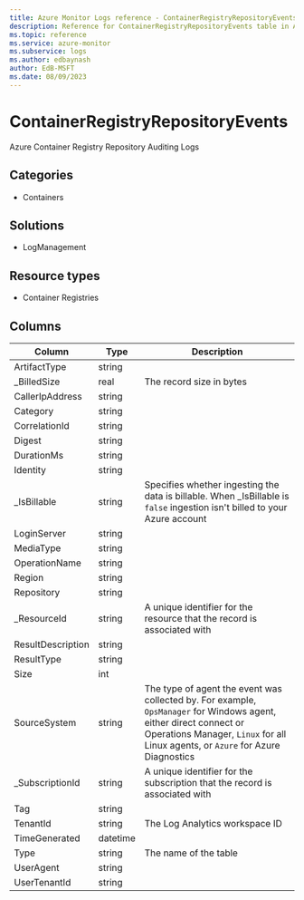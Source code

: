 ```yaml
---
title: Azure Monitor Logs reference - ContainerRegistryRepositoryEvents
description: Reference for ContainerRegistryRepositoryEvents table in Azure Monitor Logs.
ms.topic: reference
ms.service: azure-monitor
ms.subservice: logs
ms.author: edbaynash
author: EdB-MSFT
ms.date: 08/09/2023
---
```


# ContainerRegistryRepositoryEvents

Azure Container Registry Repository Auditing Logs

## Categories

- Containers
## Solutions

- LogManagement
## Resource types

- Container Registries




## Columns

| Column | Type | Description |
|---|---|---|
| ArtifactType | string |   |
| _BilledSize | real | The record size in bytes |
| CallerIpAddress | string |   |
| Category | string |   |
| CorrelationId | string |   |
| Digest | string |   |
| DurationMs | string |   |
| Identity | string |   |
| _IsBillable | string | Specifies whether ingesting the data is billable. When _IsBillable is `false` ingestion isn't billed to your Azure account |
| LoginServer | string |   |
| MediaType | string |   |
| OperationName | string |   |
| Region | string |   |
| Repository | string |   |
| _ResourceId | string | A unique identifier for the resource that the record is associated with |
| ResultDescription | string |   |
| ResultType | string |   |
| Size | int |   |
| SourceSystem | string | The type of agent the event was collected by. For example, `OpsManager` for Windows agent, either direct connect or Operations Manager, `Linux` for all Linux agents, or `Azure` for Azure Diagnostics |
| _SubscriptionId | string | A unique identifier for the subscription that the record is associated with |
| Tag | string |   |
| TenantId | string | The Log Analytics workspace ID |
| TimeGenerated | datetime |   |
| Type | string | The name of the table |
| UserAgent | string |   |
| UserTenantId | string |   |
